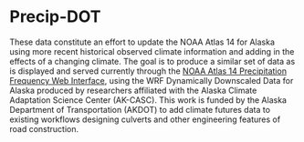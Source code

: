 # Precip-DOT

These data constitute an effort to update the NOAA Atlas 14 for Alaska using more recent historical observed climate information and adding in the effects of a changing climate. The goal is to produce a similar set of data as is displayed and served currently through the [NOAA Atlas 14 Precipitation Frequency Web Interface](https://hdsc.nws.noaa.gov/hdsc/pfds/pfds_map_ak.html), using the WRF Dynamically Downscaled Data for Alaska produced by researchers affiliated with the Alaska Climate Adaptation Science Center (AK-CASC). This work is funded by the Alaska Department of Transportation (AKDOT) to add climate futures data to existing workflows designing culverts and other engineering features of road construction.
